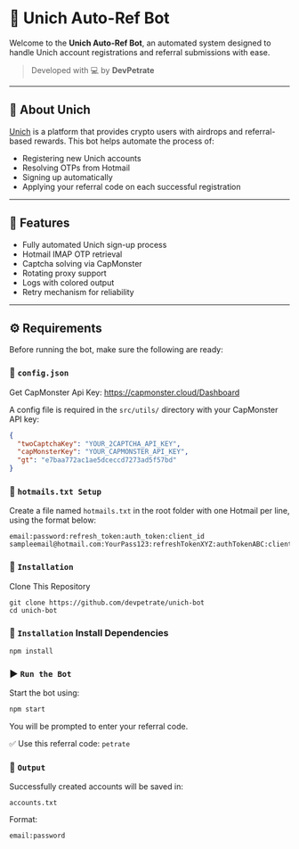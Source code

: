 # 🦄 Unich Auto-Ref Bot

Welcome to the **Unich Auto-Ref Bot**, an automated system designed to handle Unich account registrations and referral submissions with ease.

> Developed with 💻 by **DevPetrate**

---

## 📌 About Unich

[Unich](https://unich.com) is a platform that provides crypto users with airdrops and referral-based rewards. This bot helps automate the process of:

- Registering new Unich accounts
- Resolving OTPs from Hotmail
- Signing up automatically
- Applying your referral code on each successful registration

---

## 🚀 Features

- Fully automated Unich sign-up process
- Hotmail IMAP OTP retrieval
- Captcha solving via CapMonster
- Rotating proxy support
- Logs with colored output
- Retry mechanism for reliability

---

## ⚙️ Requirements

Before running the bot, make sure the following are ready:

### 📁 `config.json`

Get CapMonster Api Key: https://capmonster.cloud/Dashboard

A config file is required in the `src/utils/` directory with your CapMonster API key:

```json
{
  "twoCaptchaKey": "YOUR_2CAPTCHA_API_KEY",
  "capMonsterKey": "YOUR_CAPMONSTER_API_KEY",
  "gt": "e7baa772ac1ae5dceccd7273ad5f57bd"
}
```

### 📁 `hotmails.txt Setup`
Create a file named `hotmails.txt` in the root folder with one Hotmail per line, using the format below:

```
email:password:refresh_token:auth_token:client_id
sampleemail@hotmail.com:YourPass123:refreshTokenXYZ:authTokenABC:clientIdDEF
```

### 📁 `Installation` 

Clone This Repository
```
git clone https://github.com/devpetrate/unich-bot
cd unich-bot
```

### 📁 `Installation` Install Dependencies

```
npm install
```

### ▶️  `Run the Bot` 
Start the bot using:

``` bash
npm start
```

You will be prompted to enter your referral code.

✅ Use this referral code: `petrate`


### 💾 `Output`
Successfully created accounts will be saved in:

`accounts.txt`

Format:
```
email:password
```

